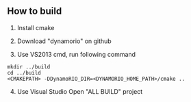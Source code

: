How to build
---

1. Install cmake 

2. Download "dynamorio" on github

3. Use VS2013 cmd, run following command


```
mkdir ../build
cd ../build
<CMAKEPATH> -DDynamoRIO_DIR=<DYNAMORIO_HOME_PATH>/cmake ..
```

4. Use Visual Studio Open "ALL BUILD" project

